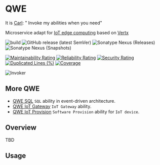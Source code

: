 # QWE

It
is [Carl](https://static.wikia.nocookie.net/dota2_gamepedia/images/e/eb/Vo_invoker_invo_spawn_01.mp3): "
Invoke my abilities when you need"

Microservice adapt
for [IoT edge computing](https://iot-analytics.com/iot-edge-computing-what-it-is-and-how-it-is-becoming-more-intelligent/)
based on [Vertx](https://vertx.io/)

![build](https://github.com/zero88/qwe/workflows/build-release/badge.svg?branch=main)
![GitHub release (latest SemVer)](https://img.shields.io/github/v/release/zero88/qwe?sort=semver)
![Sonatype Nexus (Releases)](https://img.shields.io/nexus/r/io.github.zero88.qwe/base?server=https%3A%2F%2Foss.sonatype.org%2F)
![Sonatype Nexus (Snapshots)](https://img.shields.io/nexus/s/io.github.zero88.qwe/base?server=https%3A%2F%2Foss.sonatype.org%2F)

[![Maintainability Rating](https://sonarcloud.io/api/project_badges/measure?project=zero88_qwe&metric=sqale_rating)](https://sonarcloud.io/dashboard?id=zero88_qwe)
[![Reliability Rating](https://sonarcloud.io/api/project_badges/measure?project=zero88_qwe&metric=reliability_rating)](https://sonarcloud.io/dashboard?id=zero88_qwe)
[![Security Rating](https://sonarcloud.io/api/project_badges/measure?project=zero88_qwe&metric=security_rating)](https://sonarcloud.io/dashboard?id=zero88_qwe)
[![Duplicated Lines (%)](https://sonarcloud.io/api/project_badges/measure?project=zero88_qwe&metric=duplicated_lines_density)](https://sonarcloud.io/dashboard?id=zero88_qwe)
[![Coverage](https://sonarcloud.io/api/project_badges/measure?project=zero88_qwe&metric=coverage)](https://sonarcloud.io/dashboard?id=zero88_qwe)

![Invoker](https://i.imgur.com/Hk5p2j2.gif "Invoker")

## More QWE

- [QWE SQL](https://github.com/zero88/qwe-sql) `SQL` ability in event-driven architecture.
- [QWE IoT Gateway](https://github.com/zero88/qwe-iot-gateway) `IoT Gateway` ability.
- [QWE IoT Provision](https://github.com/zero88/qwe-provision) `Software Provision` ability for `IoT device`.

## Overview

TBD

## Usage


